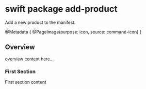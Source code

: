 # swift package add-product

Add a new product to the manifest.

@Metadata {
    @PageImage(purpose: icon, source: command-icon)
}

## Overview

overview content here....

### First Section

First section content
